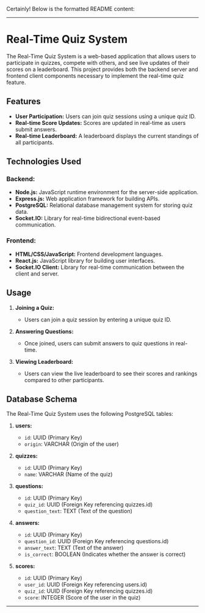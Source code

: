Certainly! Below is the formatted README content:

---

# Real-Time Quiz System

The Real-Time Quiz System is a web-based application that allows users to participate in quizzes, compete with others, and see live updates of their scores on a leaderboard. This project provides both the backend server and frontend client components necessary to implement the real-time quiz feature.

## Features

- **User Participation:** Users can join quiz sessions using a unique quiz ID.
- **Real-time Score Updates:** Scores are updated in real-time as users submit answers.
- **Real-time Leaderboard:** A leaderboard displays the current standings of all participants.

## Technologies Used

### Backend:

- **Node.js:** JavaScript runtime environment for the server-side application.
- **Express.js:** Web application framework for building APIs.
- **PostgreSQL:** Relational database management system for storing quiz data.
- **Socket.IO:** Library for real-time bidirectional event-based communication.

### Frontend:

- **HTML/CSS/JavaScript:** Frontend development languages.
- **React.js:** JavaScript library for building user interfaces.
- **Socket.IO Client:** Library for real-time communication between the client and server.

## Usage

1. **Joining a Quiz:**
   - Users can join a quiz session by entering a unique quiz ID.

2. **Answering Questions:**
   - Once joined, users can submit answers to quiz questions in real-time.

3. **Viewing Leaderboard:**
   - Users can view the live leaderboard to see their scores and rankings compared to other participants.

## Database Schema

The Real-Time Quiz System uses the following PostgreSQL tables:

1. **users:**
   - `id`: UUID (Primary Key)
   - `origin`: VARCHAR (Origin of the user)

2. **quizzes:**
   - `id`: UUID (Primary Key)
   - `name`: VARCHAR (Name of the quiz)

3. **questions:**
   - `id`: UUID (Primary Key)
   - `quiz_id`: UUID (Foreign Key referencing quizzes.id)
   - `question_text`: TEXT (Text of the question)

4. **answers:**
   - `id`: UUID (Primary Key)
   - `question_id`: UUID (Foreign Key referencing questions.id)
   - `answer_text`: TEXT (Text of the answer)
   - `is_correct`: BOOLEAN (Indicates whether the answer is correct)

5. **scores:**
   - `id`: UUID (Primary Key)
   - `user_id`: UUID (Foreign Key referencing users.id)
   - `quiz_id`: UUID (Foreign Key referencing quizzes.id)
   - `score`: INTEGER (Score of the user in the quiz)

---
